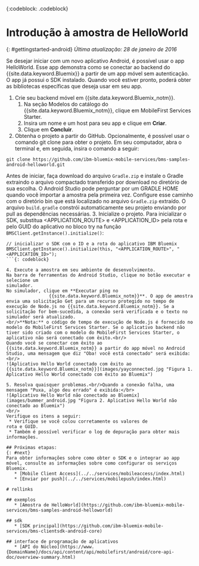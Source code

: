 <!-- Attribute definitions -->
{:codeblock: .codeblock}

# Introdução à amostra de HelloWorld
{: #gettingstarted-android}
*Última atualização: 28 de janeiro de 2016*  

Se desejar iniciar com um novo aplicativo Android, é possível usar o app HelloWorld. Esse app demonstra como se conectar ao backend do {{site.data.keyword.Bluemix}} a partir de um app móvel sem autenticação. O app já possui o SDK instalado. Quando você estiver pronto, poderá obter as bibliotecas específicas que deseja usar em seu app.

1. Crie seu backend móvel em {{site.data.keyword.Bluemix_notm}}.
    1. Na seção Modelos do catálogo do {{site.data.keyword.Bluemix_notm}}, clique em MobileFirst Services Starter.
    2. Insira um nome e um host para seu app e clique em **Criar**.
    3. Clique em **Concluir**.
2. Obtenha o projeto a partir do GitHub. Opcionalmente, é possível usar o comando git clone para obter o projeto. Em seu
computador, abra o terminal e, em seguida, insira o comando a seguir:
```
git clone https://github.com/ibm-bluemix-mobile-services/bms-samples-android-helloworld.git
```
Antes de iniciar, faça download do arquivo `Gradle.zip` e instale o Gradle extraindo o arquivo compactado transferido por download no diretório de sua escolha. O Android Studio pode perguntar por um GRADLE HOME quando você importar a amostra pela primeira vez. Configure esse caminho com o diretório bin que está localizado no arquivo `Gradle.zip` extraído. O arquivo `build.gradle`
constrói automaticamente seu projeto enviando por pull as dependências
necessárias.
3. Inicialize o projeto.
Para inicializar o SDK, substitua &lt;APPLICATION_ROUTE&gt; e &lt;APPLICATION_ID&gt; pela rota e pelo GUID do aplicativo no bloco try na função `BMSClient.getInstance().initialize()`:
```
// inicializar o SDK com o ID e a rota do aplicativo IBM Bluemix
BMSClient.getInstance().initialize(this, "<APPLICATION_ROUTE>", "<APPLICATION_ID>");
```{: codeblock}

4. Execute a amostra em seu ambiente de desenvolvimento.
Na barra de ferramentas do Android Studio, clique no botão executar e selecione um
simulador.
No simulador, clique em **Executar ping no
                {{site.data.keyword.Bluemix_notm}}**. O app de amostra envia uma solicitação Get para um recurso protegido no tempo de execução de Node.js no {{site.data.keyword.Bluemix_notm}}. Se a
solicitação for bem-sucedida, a conexão será verificada e o texto no
simulador será atualizado.
<br/>**Nota:** o código de tempo de execução de Node.js é fornecido no modelo do MobileFirst Services Starter. Se o aplicativo backend não tiver sido criado com o modelo do MobileFirst Services Starter, o aplicativo não será conectado com êxito.<br/>
Quando você se conectar com êxito ao {{site.data.keyword.Bluemix_notm}} a partir do app móvel no Android Studio, uma mensagem que diz "Oba! você está conectado" será exibida:<br/>
![Aplicativo Hello World conectado com êxito ao {{site.data.keyword.Bluemix_notm}}](images/yayconnected.jpg "Figura 1. Aplicativo Hello World conectado com êxito ao Bluemix")

5. Resolva quaisquer problemas.<br/>Quando a conexão falha, uma mensagem "Puxa, algo deu errado" é exibida:</br>
![Aplicativo Hello World não conectado ao Bluemix](images/bummer_android.jpg "Figura 2. Aplicativo Hello World não conectado ao Bluemix")
<br/>
Verifique os itens a seguir:
 * Verifique se você colou corretamente os valores de
rota e GUID.
 * Também é possível verificar o log de depuração para obter mais informações.

## Próximas etapas:
{: #next}
Para obter informações sobre como obter o SDK e o integrar ao app móvel, consulte as informações sobre como configurar os serviços Bluemix.
   * [Mobile Client Access](../../services/mobileaccess/index.html)
   * [Enviar por push](../../services/mobilepush/index.html)

# rellinks

## exemplos
   * [Amostra de HelloWorld](https://github.com/ibm-bluemix-mobile-services/bms-samples-android-helloworld)

## sdk
   * [SDK principal](https://github.com/ibm-bluemix-mobile-services/bms-clientsdk-android-core)

## interface de programação de aplicativos
   * [API do Núcleo](https://www.{DomainName}/docs/api/content/api/mobilefirst/android/core-api-doc/overview-summary.html)
